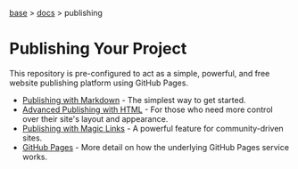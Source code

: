 [base](../README.md) > [docs](./README.md) > publishing

# Publishing Your Project

This repository is pre-configured to act as a simple, powerful, and free website publishing platform using GitHub Pages.

- [Publishing with Markdown](./publishing.markdown.md) - The simplest way to get started.
- [Advanced Publishing with HTML](./publishing.html.md) - For those who need more control over their site's layout and appearance.
- [Publishing with Magic Links](./publishing.magic-links.md) - A powerful feature for community-driven sites.
- [GitHub Pages](./publishing.github-pages.md) - More detail on how the underlying GitHub Pages service works.
